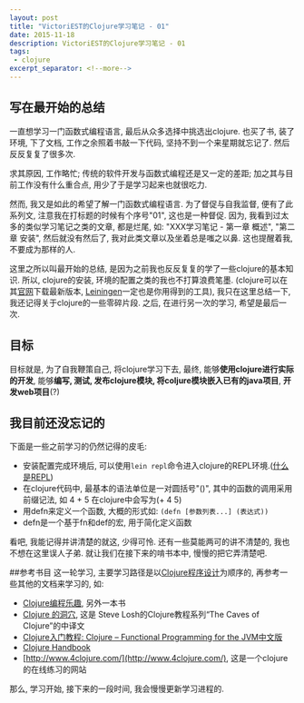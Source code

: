 ```yaml
---
layout: post
title: "VictoriEST的Clojure学习笔记 - 01"
date: 2015-11-18
description: VictoriEST的Clojure学习笔记 - 01
tags:
 - clojure
excerpt_separator: <!--more-->
---
```



## 写在最开始的总结
一直想学习一门函数式编程语言, 最后从众多选择中挑选出clojure. 也买了书, 装了环境, 下了文档, 工作之余照着书敲一下代码, 坚持不到一个来星期就忘记了. 然后反反复复了很多次.

求其原因, 工作略忙; 传统的软件开发与函数式编程还是又一定的差距; 加之其与目前工作没有什么重合点, 用少了于是学习起来也就很吃力.

然而, 我又是如此的希望了解一门函数式编程语言. 为了督促与自我监督, 便有了此系列文, 注意我在打标题的时候有个序号"01", 这也是一种督促. 因为, 我看到过太多的类似学习笔记之类的文章, 都是烂尾, 如: "XXX学习笔记 - 第一章 概述", "第二章 安装", 然后就没有然后了, 我对此类文章以及坐着总是嗤之以鼻. 这也提醒着我, 不要成为那样的人.

这里之所以叫最开始的总结, 是因为之前我也反反复复的学了一些clojure的基本知识. 所以, clojure的安装, 环境的配置之类的我也不打算浪费笔墨. (clojure可以在其[官网](http://clojure.org/)下载最新版本, [Leiningen](http://leiningen.org)一定也是你用得到的工具), 我只在这里总结一下, 我还记得关于clojure的一些零碎片段. 之后, 在进行另一次的学习, 希望是最后一次.

## 目标
目标就是, 为了自我鞭策自己, 将clojure学习下去, 最终, 能够**使用clojure进行实际的开发**, 能够**编写, 测试, 发布clojure模块, 将coljure模块嵌入已有的java项目**, **开发web项目**(?)

<!--more-->

## 我目前还没忘记的
下面是一些之前学习的仍然记得的皮毛:
- 安装配置完成环境后, 可以使用`lein repl`命令进入clojure的REPL环境.([什么是REPL](https://zh.wikipedia.org/wiki/%E8%AF%BB%E5%8F%96%EF%B9%A3%E6%B1%82%E5%80%BC%EF%B9%A3%E8%BE%93%E5%87%BA%E5%BE%AA%E7%8E%AF))
- 在clojure代码中, 最基本的语法单位是一对圆括号"()", 其中的函数的调用采用前缀记法, 如 4 + 5 在clojure中会写为(+ 4 5)
- 用defn来定义一个函数, 大概的形式如: `(defn [参数列表...] (表达式))`
- defn是一个基于fn和def的宏, 用于简化定义函数

看吧, 我能记得并讲清楚的就这, 少得可怜. 还有一些莫能两可的讲不清楚的, 我也不想在这里误人子弟. 就让我们在接下来的啃书本中, 慢慢的把它弄清楚吧.

##参考书目
这一轮学习, 主要学习路径是以[Clojure程序设计](http://www.amazon.cn/gp/product/B00BN5N7R4/ref=pd_lpo_sbs_dp_ss_2?pf_rd_p=238071972&pf_rd_s=lpo-top-stripe&pf_rd_t=201&pf_rd_i=B00G6T9BB8&pf_rd_m=A1AJ19PSB66TGU&pf_rd_r=1E5NE3CWP240A4A8WMP5)为顺序的, 再参考一些其他的文档来学习的, 如:
- [Clojure编程乐趣](http://www.ituring.com.cn/book/1458), 另外一本书
- [Clojure 的洞穴](http://wangjinquan.me/show/Clojure%20%E7%9A%84%E6%B4%9E%E7%A9%B4), 这是 Steve Losh的Clojure教程系列“The Caves of Clojure”的中译文
- [Clojure入门教程: Clojure – Functional Programming for the JVM中文版 ](http://xumingming.sinaapp.com/302/clojure-functional-programming-for-the-jvm-clojure-tutorial/)
- [Clojure Handbook](http://qiujj.com/static/clojure-handbook.html)
- [http://www.4clojure.com/](http://www.4clojure.com/), 这是一个clojure的在线练习的网站

那么, 学习开始, 接下来的一段时间, 我会慢慢更新学习进程的.
